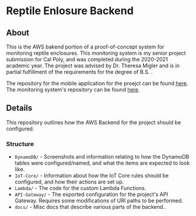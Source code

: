 # Reptile Enlosure Backend 

## About
This is the AWS bakend portion of a proof-of-concept system for monitoring reptile enclosures. This monitoring system is my senior project submission for Cal Poly, and was completed during the 2020-2021 academic year. The project was advised by Dr. Theresa Migler and is in partial fulfillment of the requirements for the degree of B.S. .

The repository for the mobile application for the proejct can be found [here](https://github.com/CharlesAMiller/Reptile-Monitor). The monitoring system's repository can be found [here](https://github.com/CharlesAMiller/Reptile-Monitoring-Enclosure).

## Details
This repository outlines how the AWS Backend for the project should be configured. 

### Structure

* `DynamoDB/` - Screenshots and information relating to how the DynamoDB tables were configured/named, and what the items are expected to look like.
* `IoT-Core/` - Information about how the IoT Core rules should be configured, and how their actions are set up.
* `Lambda/` - The code for the custom Lambda Functions.
* `API-Gateway/` - The exported configuration for the project's API Gateway. Requires some modifications of URI paths to be performed.
* `docs/` - Misc docs that describe various parts of the backend..



